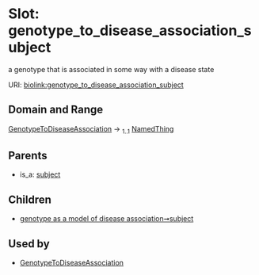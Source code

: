 
# Slot: genotype_to_disease_association_subject


a genotype that is associated in some way with a disease state

URI: [biolink:genotype_to_disease_association_subject](https://w3id.org/biolink/vocab/genotype_to_disease_association_subject)


## Domain and Range

[GenotypeToDiseaseAssociation](GenotypeToDiseaseAssociation.md) &#8594;  <sub>1..1</sub> [NamedThing](NamedThing.md)

## Parents

 *  is_a: [subject](subject.md)

## Children

 *  [genotype as a model of disease association➞subject](genotype_as_a_model_of_disease_association_subject.md)

## Used by

 * [GenotypeToDiseaseAssociation](GenotypeToDiseaseAssociation.md)
